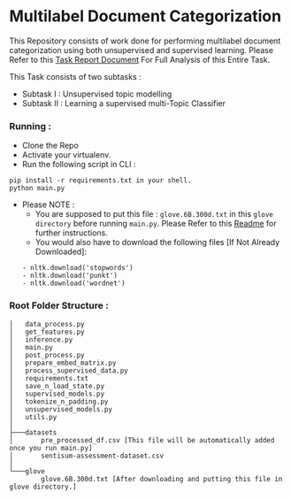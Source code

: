 # Multilabel Document Categorization

This Repository consists of work done for performing multilabel document categorization using both unsupervised and supervised learning.
Please Refer to this [Task Report Document](https://github.com/harshgeek4coder/Multilabel_Document_Categorization_/blob/main/Task%20Report.pdf) For Full Analysis of this Entire Task.

This Task consists of two subtasks :
- Subtask I  : Unsupervised topic modelling
- Subtask II : Learning a supervised multi-Topic Classifier

### Running :
- Clone the Repo
- Activate your virtualenv.
- Run the following script in CLI :
```
pip install -r requirements.txt in your shell.
python main.py
```
- Please NOTE : 
  - You are supposed to put this file : ``` glove.6B.300d.txt ``` in this ```glove directory``` before running ```main.py```. Please Refer to this [Readme](https://github.com/harshgeek4coder/Multilabel_Document_Categorization_/blob/main/glove/README.md) for further instructions.
   - You would also have to download the following files [If Not Already Downloaded]:
   ```
   - nltk.download('stopwords')
   - nltk.download('punkt')
   - nltk.download('wordnet')
   ```

### Root Folder Structure : 
```
│   data_process.py
│   get_features.py
│   inference.py
│   main.py
│   post_process.py
│   prepare_embed_matrix.py
│   process_supervised_data.py
│   requirements.txt
│   save_n_load_state.py
│   supervised_models.py
│   tokenize_n_padding.py
│   unsupervised_models.py
│   utils.py
│
├───datasets
│       pre_processed_df.csv [This file will be automatically added once you run main.py]
│       sentisum-assessment-dataset.csv
│
└───glove
        glove.6B.300d.txt [After downloading and putting this file in glove directory.]
```
